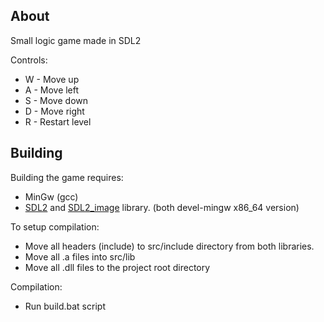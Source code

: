 About
-----
Small logic game made in SDL2

Controls:
- W - Move up
- A - Move left
- S - Move down
- D - Move right
- R - Restart level

Building
-----------
Building the game requires: 
 - MinGw (gcc)
 - [SDL2](https://github.com/libsdl-org/SDL/releases/tag/release-2.26.2) and [SDL2_image](https://github.com/libsdl-org/SDL_image/releases/tag/release-2.6.2) library. (both devel-mingw x86_64 version)

To setup compilation: 
- Move all headers (include) to src/include directory from both libraries.
- Move all .a files into src/lib
- Move all .dll files to the project root directory

Compilation:
- Run build.bat script
